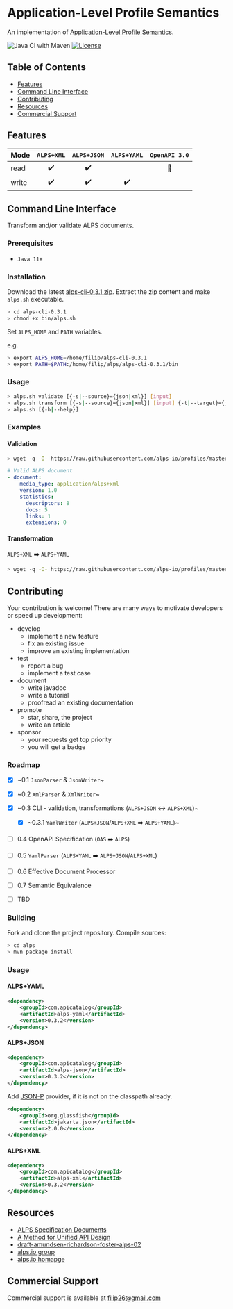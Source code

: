 # Application-Level Profile Semantics

An implementation of [Application-Level Profile Semantics](https://tools.ietf.org/html/draft-amundsen-richardson-foster-alps-02).

![Java CI with Maven](https://github.com/filip26/alps/workflows/Java%20CI%20with%20Maven/badge.svg)
[![License](https://img.shields.io/badge/License-Apache%202.0-blue.svg)](https://opensource.org/licenses/Apache-2.0)

## Table of Contents  
- [Features](#features)
- [Command Line Interface](#command-line-interface)
- [Contributing](#contributing)  
- [Resources](#resources)  
- [Commercial Support](#commercial-support)

## Features

 Mode | `ALPS+XML` | `ALPS+JSON` | `ALPS+YAML` | `OpenAPI 3.0`
 --- | :---: | :---: | :---: | :---: 
 read |   :heavy_check_mark:  |  :heavy_check_mark:  | | :running:
 write |  :heavy_check_mark:  |  :heavy_check_mark:  |  :heavy_check_mark:  |  

## Command Line Interface

Transform and/or validate ALPS documents.

### Prerequisites
- `Java 11+`

### Installation

Download the latest [alps-cli-0.3.1.zip](https://github.com/filip26/alps/releases/download/0.3.1/alps-cli-0.3.1.zip). Extract the zip content and make `alps.sh` executable.

```bash
> cd alps-cli-0.3.1
> chmod +x bin/alps.sh
```

Set `ALPS_HOME` and `PATH` variables.

e.g.

```bash
> export ALPS_HOME=/home/filip/alps-cli-0.3.1
> export PATH=$PATH:/home/filip/alps/alps-cli-0.3.1/bin
```

### Usage

```bash
> alps.sh validate [{-s|--source}={json|xml}] [input]
> alps.sh transform [{-s|--source}={json|xml}] [input] {-t|--target}={json|xml|yaml} [{-p|--pretty}] [{-v|--verbose}]
> alps.sh [{-h|--help}]
```

### Examples

#### Validation

```bash
> wget -q -O- https://raw.githubusercontent.com/alps-io/profiles/master/xml/contacts.xml | alps.sh validate --source=xml
```
```yaml
# Valid ALPS document
- document: 
    media_type: application/alps+xml
    version: 1.0
    statistics:
      descriptors: 8
      docs: 5
      links: 1
      extensions: 0
```

#### Transformation

`ALPS+XML` :arrow_right: `ALPS+YAML`

```bash
> wget -q -O- https://raw.githubusercontent.com/alps-io/profiles/master/xml/contacts.xml | alps.sh transform --source=xml --target=yaml
```

## Contributing

Your contribution is welcome! There are many ways to motivate developers or speed up development:

- develop
  - implement a new feature 
  - fix an existing issue
  - improve an existing implementation
- test
  - report a bug
  - implement a test case
- document
  - write javadoc
  - write a tutorial
  - proofread an existing documentation
- promote
  - star, share, the project
  - write an article
- sponsor
  - your requests get top priority
  - you will get a badge

### Roadmap

- [x] ~0.1 `JsonParser` & `JsonWriter`~
- [x] ~0.2 `XmlParser` & `XmlWriter`~
- [x] ~0.3 CLI - validation, transformations (`ALPS+JSON` :left_right_arrow: `ALPS+XML`)~
  - [x] ~0.3.1 `YamlWriter` (`ALPS+JSON`/`ALPS+XML` :arrow_right: `ALPS+YAML`)~
- [ ] 0.4 OpenAPI Specification (`OAS` :arrow_right: `ALPS`)
- [ ] 0.5 `YamlParser` (`ALPS+YAML` :arrow_right: `ALPS+JSON`/`ALPS+XML`)
- [ ] 0.6 Effective Document Processor
- [ ] 0.7 Semantic Equivalence
- [ ] TBD


### Building

Fork and clone the project repository.
Compile sources:

```bash
> cd alps
> mvn package install
```

### Usage

#### ALPS+YAML

```xml
<dependency>
    <groupId>com.apicatalog</groupId>
    <artifactId>alps-yaml</artifactId>
    <version>0.3.2</version>
</dependency>

```

#### ALPS+JSON

```xml
<dependency>
    <groupId>com.apicatalog</groupId>
    <artifactId>alps-json</artifactId>
    <version>0.3.2</version>
</dependency>
```

Add [JSON-P](https://javaee.github.io/jsonp/) provider, if it is not on the classpath already.

```xml
<dependency>
    <groupId>org.glassfish</groupId>
    <artifactId>jakarta.json</artifactId>
    <version>2.0.0</version>
</dependency>
```
#### ALPS+XML

```xml
<dependency>
    <groupId>com.apicatalog</groupId>
    <artifactId>alps-xml</artifactId>
    <version>0.3.2</version>
</dependency>

```

## Resources
- [ALPS Specification Documents](https://github.com/alps-io/spec)
- [A Method for Unified API Design](http://amundsen.com/talks/2020-04-goto-unified/index.html)
- [draft-amundsen-richardson-foster-alps-02](https://tools.ietf.org/html/draft-amundsen-richardson-foster-alps-02)
- [alps.io group](https://groups.google.com/g/alps-io)
- [alps.io homapge](http://alps.io/)

## Commercial Support
Commercial support is available at filip26@gmail.com
